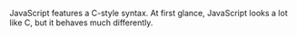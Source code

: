 JavaScript features a C-style syntax. At first glance, JavaScript looks
a lot like C, but it behaves much differently.
